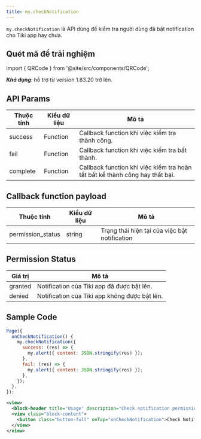 ```yaml
---
title: my.checkNotification
---
```


`my.checkNotification` là API dùng để kiểm tra người dùng đã bật notification cho Tiki app hay chưa.

## Quét mã để trải nghiệm

import { QRCode } from '@site/src/components/QRCode';

<QRCode page="pages/api/check-notification/index" />

***Khả dụng***: hỗ trợ từ version 1.83.20 trở lên.

## API Params

| Thuộc tính | Kiểu dữ liệu | Mô tả                                                                        |
| ---------- | ------------ | ---------------------------------------------------------------------------- |
| success    | Function     | Callback function khi việc kiểm tra thành công.                              |
| fail       | Function     | Callback function khi việc kiểm tra bất thành.                               |
| complete   | Function     | Callback function khi việc kiểm tra hoàn tất bất kể thành công hay thất bại. |

## Callback function payload

| Thuộc tính        | Kiểu dữ liệu | Mô tả                                         |
| ----------------- | ------------ | --------------------------------------------- |
| permission_status | string       | Trạng thái hiện tại của việc bật notification |

## Permission Status

| Giá trị | Mô tả                                         |
| ------- | --------------------------------------------- |
| granted | Notification của Tiki app đã được bật lên.   |
| denied  | Notification của Tiki app không được bật lên. |


## Sample Code

```js title=index.js
Page({
  onCheckNotification() {
    my.checkNotification({
      success: (res) => {
        my.alert({ content: JSON.stringify(res) });
      },
      fail: (res) => {
        my.alert({ content: JSON.stringify(res) });
      },
    });
  },
});
```

```xml title=index.txml
<view>
  <block-header title="Usage" description="Check notification permission on device" />
  <view class="block-content">
    <button class="button-full" onTap="onCheckNotification">Check Notification Permission</button>
  </view>
</view>
```

